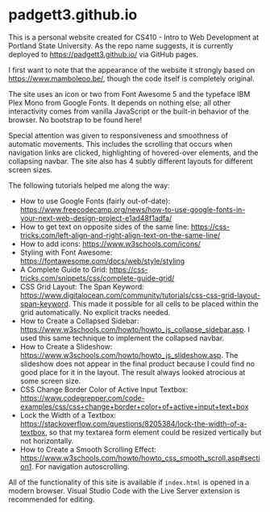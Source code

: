 # padgett3.github.io
This is a personal website created for CS410 - Intro to Web Development at Portland State University. As the repo name suggests, it is currently deployed to https://padgett3.github.io/ via GitHub pages. 

I first want to note that the appearance of the website it strongly based on https://www.mamboleoo.be/, though the code itself is completely original. 

The site uses an icon or two from Font Awesome 5 and the typeface IBM Plex Mono from Google Fonts. It depends on nothing else; all other interactivity comes from vanilla JavaScript or the built-in behavior of the browser. No bootstrap to be found here!

Special attention was given to responsiveness and smoothness of automatic movements. This includes the scrolling that occurs when navigation links are clicked, highlighting of hovered-over elements, and the collapsing navbar. The site also has 4 subtly different layouts for different screen sizes.

The following tutorials helped me along the way:
 - How to use Google Fonts (fairly out-of-date): https://www.freecodecamp.org/news/how-to-use-google-fonts-in-your-next-web-design-project-e1ad48f1adfa/
 - How to get text on opposite sides of the same line: https://css-tricks.com/left-align-and-right-align-text-on-the-same-line/
 - How to add icons: https://www.w3schools.com/icons/
 - Styling with Font Awesome: https://fontawesome.com/docs/web/style/styling
 - A Complete Guide to Grid: https://css-tricks.com/snippets/css/complete-guide-grid/
 - CSS Grid Layout: The Span Keyword: https://www.digitalocean.com/community/tutorials/css-css-grid-layout-span-keyword. This made it possible for all cells to be placed within the grid automatically. No explicit tracks needed.
 - How to Create a Collapsed Sidebar: https://www.w3schools.com/howto/howto_js_collapse_sidebar.asp. I used this same technique to implement the collapsed navbar.
 - How to Create a Slideshow: https://www.w3schools.com/howto/howto_js_slideshow.asp. The slideshow does not appear in the final product because I could find no good place for it in the layout. The result always looked atrocious at some screen size.
 - CSS Change Border Color of Active Input Textbox: https://www.codegrepper.com/code-examples/css/css+change+border+color+of+active+input+text+box
 - Lock the Width of a Textbox: https://stackoverflow.com/questions/8205384/lock-the-width-of-a-textbox, so that my textarea form element could be resized vertically but not horizontally.
 - How to Create a Smooth Scrolling Effect: https://www.w3schools.com/howto/howto_css_smooth_scroll.asp#section1. For navigation autoscrolling.

All of the functionality of this site is available if `index.html` is opened in a modern browser. Visual Studio Code with the Live Server extension is recommended for editing.
